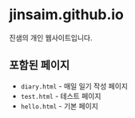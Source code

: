 # jinsaim.github.io

진샘의 개인 웹사이트입니다.

## 포함된 페이지
- `diary.html` - 매일 일기 작성 페이지
- `test.html` - 테스트 페이지
- `hello.html` - 기본 페이지
